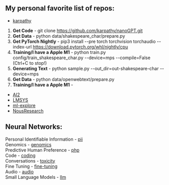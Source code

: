 ## My personal favorite list of repos:

- [karpathy](https://github.com/karpathy)

1. **Get Code** - git clone https://github.com/karpathy/nanoGPT.git
2. **Get Data** - python data/shakespeare_char/prepare.py
3. **Get PyTorch Nightly** - pip3 install --pre torch torchvision torchaudio --index-url https://download.pytorch.org/whl/nightly/cpu   
4. **Training/I have a Apple M1** - python train.py config/train_shakespeare_char.py --device=mps --compile=False (Ctrl+C to stop!)
5. **Generating Text** - python sample.py --out_dir=out-shakespeare-char --device=mps 
6. **Get Data** - python data/openwebtext/prepare.py
7. **Training/I have a Apple M1** -
   
- [AI2](https://github.com/allenai/open-instruct?tab=readme-ov-file)
- [LMSYS](https://github.com/lm-sys)
- [ml-explore](https://github.com/ml-explore)
- [NousResearch](https://github.com/orgs/NousResearch/repositories)

## Neural Networks:  

Personal Identifiable Information - [pii](pii)  
Genomics - [genomics](genomics)  
Predictive Human Preference - [php](php)  
Code - [coding](coding)  
Conversations - [toxicity](toxicity)  
Fine Tuning - [fine-tuning](fine-tuning)  
Audio - [audio](audio)  
Small Language Models - [llm](llm)  



